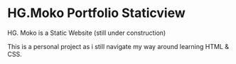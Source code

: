 # HG.Moko Portfolio Staticview
HG. Moko is a Static Website (still under construction)

This is a personal project as i still navigate my way around learning HTML & CSS.



